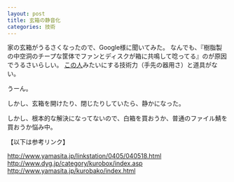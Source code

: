 ```yaml
---
layout: post
title: 玄箱の静音化
categories: 技術
---
```


家の玄箱がうるさくなったので、Google様に聞いてみた。
なんでも、『樹脂製の中空洞のチープな筐体でファンとディスクが箱に共鳴して唸ってる』のが原因でうるさいらしい。
<a href="http://junyayaya.exblog.jp/660714/" target="_blank">この人</a>みたいにする技術力（手先の器用さ）と道具がない。

うーん。

しかし、玄箱を開けたり、閉じたりしていたら、静かになった。

しかし、根本的な解決になってないので、白箱を買おうか、普通のファイル鯖を買おうか悩み中。

【以下は参考リンク】

http://www.yamasita.jp/linkstation/0405/040518.html
http://www.dyg.jp/category/kurobox/index.asp
http://www.yamasita.jp/kurobako/index.html
